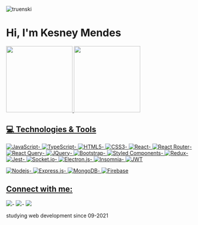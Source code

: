 <p align="left"><img src="https://komarev.com/ghpvc/?username=truenski" alt="truenski" /></p>
<h1 align = "justify"> Hi, I'm Kesney Mendes </h1>
     


 <div>
  <a href="https://github.com/truenski">
  <img height="180em" src="https://github-readme-stats.vercel.app/api?username=truenski&show_icons=true&theme=dark&include_all_commits=true&count_private=true"/>
  <img height="180em" src="https://github-readme-stats.vercel.app/api/top-langs/?username=truenski&layout=compact&langs_count=7&theme=dark"/>
</div>


 

## 💻 Technologies & Tools
 
![JavaScript](https://img.shields.io/badge/JavaScript-F7DF1E?style=for-the-badge&logo=javascript&logoColor=black)-
![TypeScript](https://img.shields.io/badge/typescript-%23007ACC.svg?style=for-the-badge&logo=typescript&logoColor=white)-
![HTML5](https://img.shields.io/badge/HTML5-E34F26?style=for-the-badge&logo=html5&logoColor=white)-
![CSS3](https://img.shields.io/badge/CSS3-1572B6?style=for-the-badge&logo=css3&logoColor=white)-
![React](https://img.shields.io/badge/React-20232A?style=for-the-badge&logo=react&logoColor=61DAFB)-
![React Router](https://img.shields.io/badge/React_Router-CA4245?style=for-the-badge&logo=react-router&logoColor=white)-
![React Query](https://img.shields.io/badge/-React%20Query-FF4154?style=for-the-badge&logo=react%20query&logoColor=white)-
![JQuery](https://img.shields.io/badge/jQuery-0769AD?style=for-the-badge&logo=jquery&logoColor=white)-
![Bootstrap](https://img.shields.io/badge/Bootstrap-563D7C?style=for-the-badge&logo=bootstrap&logoColor=white)-
![Styled Components](https://img.shields.io/badge/styled--components-DB7093?style=for-the-badge&logo=styled-components&logoColor=white)-
![Redux](https://img.shields.io/badge/Redux-593D88?style=for-the-badge&logo=redux&logoColor=white)-
![Jest](https://img.shields.io/badge/-jest-%23C21325?style=for-the-badge&logo=jest&logoColor=white)-
![Socket.io](https://img.shields.io/badge/Socket.io-black?style=for-the-badge&logo=socket.io&badgeColor=010101)-
![Electron.js](https://img.shields.io/badge/Electron-191970?style=for-the-badge&logo=Electron&logoColor=white)-
![Insomnia](https://img.shields.io/badge/Insomnia-black?style=for-the-badge&logo=insomnia&logoColor=5849BE)-
![JWT](https://img.shields.io/badge/JWT-black?style=for-the-badge&logo=JSON%20web%20tokens)

![Nodejs](https://img.shields.io/badge/Node.js-43853D?style=for-the-badge&logo=node.js&logoColor=white)-
![Express.js](https://img.shields.io/badge/Express.js-404D59?style=for-the-badge)-
![MongoDB](https://img.shields.io/badge/MongoDB-4EA94B?style=for-the-badge&logo=mongodb&logoColor=white)-
![Firebase](https://img.shields.io/badge/firebase-%23039BE5.svg?style=for-the-badge&logo=firebase)
 
 
 
 
## Connect with me:
<div> 
 
  <a href="https://api.whatsapp.com/send?phone=5571986391371" target="_blank"><img src="https://img.shields.io/badge/+55 71 8639 1371-25D366?style=for-the-badge&logo=whatsapp&logoColor=white" target="_blank"></a>-
  <a href = "mailto:kesneymendes@gmail.com"><img src="https://img.shields.io/badge/-kesneymendes@gmail.com-%23333?style=for-the-badge&logo=gmail&logoColor=white" target="_blank"></a>-
  <a href="https://www.linkedin.com/in/kesney-mendes-viana-45539a1aa" target="_blank"><img src="https://img.shields.io/badge/-LinkedIn-%230077B5?style=for-the-badge&logo=linkedin&logoColor=white" target="_blank"></a> 
 

 
</div>
         <span>studying web development since 09-2021</span>















